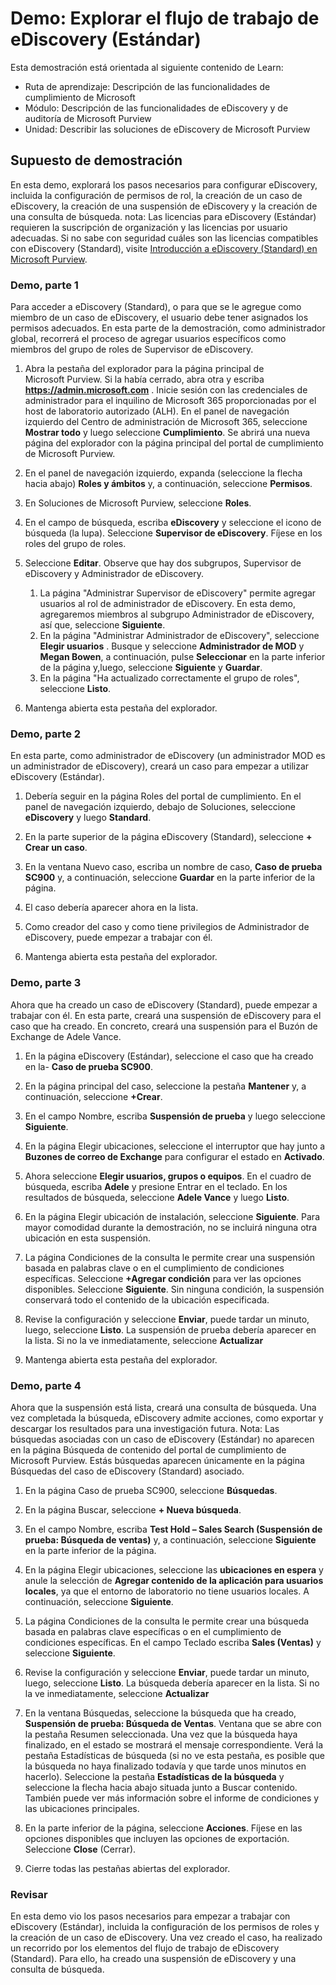 <!---
---
Demo: Título: "Explorar el flujo de trabajo de eDiscovery (estándar)" Ruta de aprendizaje/Módulo/Unidad: "Ruta de aprendizaje: Descripción de las capacidades de cumplimiento de Microsoft; Módulo 5: Descripción de las capacidades de eDiscovery y de auditoría de Microsoft Purview; Unidad 2: Descripción de las soluciones de eDiscovery en Microsoft 365"
---
--->

# Demo: Explorar el flujo de trabajo de eDiscovery (Estándar)

Esta demostración está orientada al siguiente contenido de Learn:

- Ruta de aprendizaje: Descripción de las funcionalidades de cumplimiento de Microsoft
- Módulo: Descripción de las funcionalidades de eDiscovery y de auditoría de Microsoft Purview
- Unidad: Describir las soluciones de eDiscovery de Microsoft Purview

## Supuesto de demostración

En esta demo, explorará los pasos necesarios para configurar eDiscovery, incluida la configuración de permisos de rol, la creación de un caso de eDiscovery, la creación de una suspensión de eDiscovery y la creación de una consulta de búsqueda.  nota: Las licencias para eDiscovery (Estándar) requieren la suscripción de organización y las licencias por usuario adecuadas. Si no sabe con seguridad cuáles son las licencias compatibles con eDiscovery (Standard), visite [Introducción a eDiscovery (Standard) en Microsoft Purview](https://docs.microsoft.com/microsoft-365/compliance/get-started-core-ediscovery?view=o365-worldwide).

### Demo, parte 1

Para acceder a eDiscovery (Standard), o para que se le agregue como miembro de un caso de eDiscovery, el usuario debe tener asignados los permisos adecuados. En esta parte de la demostración, como administrador global, recorrerá el proceso de agregar usuarios específicos como miembros del grupo de roles de Supervisor de eDiscovery.

1. Abra la pestaña del explorador para la página principal de Microsoft Purview.  Si la había cerrado, abra otra y escriba **https://admin.microsoft.com** . Inicie sesión con las credenciales de administrador para el inquilino de Microsoft 365 proporcionadas por el host de laboratorio autorizado (ALH). En el panel de navegación izquierdo del Centro de administración de Microsoft 365, seleccione **Mostrar todo** y luego seleccione **Cumplimiento**.  Se abrirá una nueva página del explorador con la página principal del portal de cumplimiento de Microsoft Purview.  

1. En el panel de navegación izquierdo, expanda (seleccione la flecha hacia abajo) **Roles y ámbitos** y, a continuación, seleccione **Permisos**.

1. En Soluciones de Microsoft Purview, seleccione **Roles**.

1. En el campo de búsqueda, escriba **eDiscovery** y seleccione el icono de búsqueda (la lupa).  Seleccione **Supervisor de eDiscovery**.  Fíjese en los roles del grupo de roles.

1. Seleccione **Editar**.  Observe que hay dos subgrupos, Supervisor de eDiscovery y Administrador de eDiscovery.  
    1. La página "Administrar Supervisor de eDiscovery" permite agregar usuarios al rol de administrador de eDiscovery. En esta demo, agregaremos miembros al subgrupo Administrador de eDiscovery, así que, seleccione **Siguiente**.
    1. En la página "Administrar Administrador de eDiscovery", seleccione **Elegir usuarios** . Busque y seleccione **Administrador de MOD** y **Megan Bowen**, a continuación, pulse **Seleccionar** en la parte inferior de la página y,luego, seleccione **Siguiente** y **Guardar**.
    1. En la página "Ha actualizado correctamente el grupo de roles", seleccione **Listo**.

1. Mantenga abierta esta pestaña del explorador.

### Demo, parte 2

En esta parte, como administrador de eDiscovery (un administrador MOD es un administrador de eDiscovery), creará un caso para empezar a utilizar eDiscovery (Estándar).

1. Debería seguir en la página Roles del portal de cumplimiento. En el panel de navegación izquierdo, debajo de Soluciones, seleccione **eDiscovery** y luego **Standard**.

1. En la parte superior de la página eDiscovery (Standard), seleccione **+ Crear un caso**.

1. En la ventana Nuevo caso, escriba un nombre de caso, **Caso de prueba SC900** y, a continuación, seleccione **Guardar** en la parte inferior de la página.

1. El caso debería aparecer ahora en la lista.

1. Como creador del caso y como tiene privilegios de Administrador de eDiscovery, puede empezar a trabajar con él.  

1. Mantenga abierta esta pestaña del explorador.

### Demo, parte 3

Ahora que ha creado un caso de eDiscovery (Standard), puede empezar a trabajar con él.  En esta parte, creará una suspensión de eDiscovery para el caso que ha creado.  En concreto, creará una suspensión para el Buzón de Exchange de Adele Vance.

1. En la página eDiscovery (Estándar), seleccione el caso que ha creado en la- **Caso de prueba SC900**.

1. En la página principal del caso, seleccione la pestaña **Mantener** y, a continuación, seleccione **+Crear**.

1. En el campo Nombre, escriba **Suspensión de prueba** y luego seleccione **Siguiente**.

1. En la página Elegir ubicaciones, seleccione el interruptor que hay junto a **Buzones de correo de Exchange** para configurar el estado en **Activado**.  

1. Ahora seleccione **Elegir usuarios, grupos o equipos**.  En el cuadro de búsqueda, escriba **Adele** y presione Entrar en el teclado. En los resultados de búsqueda, seleccione **Adele Vance** y luego **Listo**.

1. En la página Elegir ubicación de instalación, seleccione **Siguiente**.  Para mayor comodidad durante la demostración, no se incluirá ninguna otra ubicación en esta suspensión.

1. La página Condiciones de la consulta le permite crear una suspensión basada en palabras clave o en el cumplimiento de condiciones específicas. Seleccione **+Agregar condición** para ver las opciones disponibles.  Seleccione **Siguiente**. Sin ninguna condición, la suspensión conservará todo el contenido de la ubicación especificada.

1. Revise la configuración y seleccione **Enviar**, puede tardar un minuto, luego, seleccione **Listo**.  La suspensión de prueba debería aparecer en la lista.  Si no la ve inmediatamente, seleccione **Actualizar**

1. Mantenga abierta esta pestaña del explorador.

### Demo, parte 4

Ahora que la suspensión está lista, creará una consulta de búsqueda.  Una vez completada la búsqueda, eDiscovery admite acciones, como exportar y descargar los resultados para una investigación futura.   Nota: Las búsquedas asociadas con un caso de eDiscovery (Estándar) no aparecen en la página Búsqueda de contenido del portal de cumplimiento de Microsoft Purview. Estás búsquedas aparecen únicamente en la página Búsquedas del caso de eDiscovery (Standard) asociado.

1. En la página Caso de prueba SC900, seleccione **Búsquedas**.

1. En la página Buscar, seleccione **+ Nueva búsqueda**.

1. En el campo Nombre, escriba **Test Hold – Sales Search (Suspensión de prueba: Búsqueda de ventas)** y, a continuación, seleccione **Siguiente** en la parte inferior de la página.

1. En la página Elegir ubicaciones, seleccione las **ubicaciones en espera** y anule la selección de **Agregar contenido de la aplicación para usuarios locales**, ya que el entorno de laboratorio no tiene usuarios locales. A continuación, seleccione **Siguiente**.

1. La página Condiciones de la consulta le permite crear una búsqueda basada en palabras clave específicas o en el cumplimiento de condiciones específicas. En el campo Teclado escriba **Sales (Ventas)** y seleccione **Siguiente**.

1. Revise la configuración y seleccione **Enviar**, puede tardar un minuto, luego, seleccione **Listo**.  La búsqueda debería aparecer en la lista.  Si no la ve inmediatamente, seleccione **Actualizar**

1. En la ventana Búsquedas, seleccione la búsqueda que ha creado, **Suspensión de prueba: Búsqueda de Ventas**.  Ventana que se abre con la pestaña Resumen seleccionada.  Una vez que la búsqueda haya finalizado, en el estado se mostrará el mensaje correspondiente.  Verá la pestaña Estadísticas de búsqueda (si no ve esta pestaña, es posible que la búsqueda no haya finalizado todavía y que tarde unos minutos en hacerlo).  Seleccione la pestaña **Estadísticas de la búsqueda** y seleccione la flecha hacia abajo situada junto a Buscar contenido.  También puede ver más información sobre el informe de condiciones y las ubicaciones principales.  

1. En la parte inferior de la página, seleccione **Acciones**.  Fíjese en las opciones disponibles que incluyen las opciones de exportación. Seleccione **Close** (Cerrar).

1. Cierre todas las pestañas abiertas del explorador.

### Revisar

En esta demo vio los pasos necesarios para empezar a trabajar con eDiscovery (Estándar), incluida la configuración de los permisos de roles y la creación de un caso de eDiscovery.  Una vez creado el caso, ha realizado un recorrido por los elementos del flujo de trabajo de eDiscovery (Standard). Para ello, ha creado una suspensión de eDiscovery y una consulta de búsqueda.
